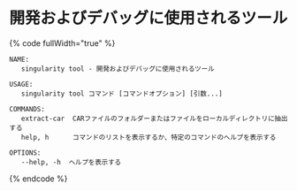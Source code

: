 # 開発およびデバッグに使用されるツール

{% code fullWidth="true" %}
```
NAME:
   singularity tool - 開発およびデバッグに使用されるツール

USAGE:
   singularity tool コマンド [コマンドオプション] [引数...]

COMMANDS:
   extract-car  CARファイルのフォルダーまたはファイルをローカルディレクトリに抽出する
   help, h      コマンドのリストを表示するか、特定のコマンドのヘルプを表示する

OPTIONS:
   --help, -h  ヘルプを表示する
```
{% endcode %}